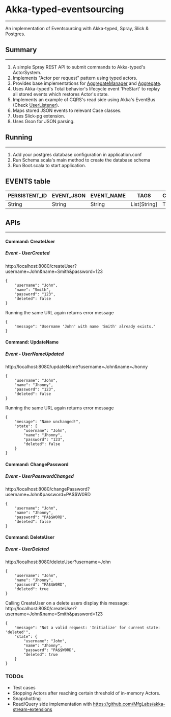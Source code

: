# Akka-typed-eventsourcing
----

An implementation of Eventsourcing with Akka-typed, Spray, Slick & Postgres.

## Summary
----

1. A simple Spray REST API to submit commands to Akka-typed's ActorSystem.
2. Implements "Actor per request" pattern using typed actors.
3. Provides base implementations for [AggregateManager](https://github.com/simerplaha/akka-typed-eventsourcing/blob/master/src/main/scala/aggregate/base/AggregateManager.scala) and [Aggregate](https://github.com/simerplaha/akka-typed-eventsourcing/blob/master/src/main/scala/aggregate/base/Aggregate.scala).
4. Uses Akka-typed's Total behavior's lifecycle event 'PreStart' to replay all stored events which restores Actor's state.
5. Implements an example of CQRS's read side using Akka's EventBus (Check [UserListener](https://github.com/simerplaha/akka-typed-eventsourcing/blob/master/src/main/scala/read/UserListener.scala)).
5. Maps stored JSON events to relevant Case classes.
6. Uses Slick-pg extension.
7. Uses Gson for JSON parsing.

## Running 
---

1. Add your postgres database configuration in application.conf
2. Run Schema.scala's main method to create the database schema
3. Run Boot.scala to start application.

## EVENTS table

PERSISTENT_ID  |   EVENT_JSON  | EVENT_NAME | TAGS | CREATE_TIME
-------------- | ------------- | ---------- | ---- | -----------
String         |    String     |   String   | List[String] | Timestamp


## APIs
---

#### Command: CreateUser
##### Event - UserCreated

http://localhost:8080/createUser?username=John&name=Smith&password=123

    {
        "username": "John",
        "name": "Smith",
        "password": "123",
        "deleted": false
    }

Running the same URL again returns error message
    
    {
        "message": "Username 'John' with name 'Smith' already exists."
    }

#### Command: UpdateName
##### Event - UserNameUpdated

http://localhost:8080/updateName?username=John&name=Jhonny

    {
        "username": "John",
        "name": "Jhonny",
        "password": "123",
        "deleted": false
    }
    
Running the same URL again returns error message

    {
        "message": "Name unchanged!",
        "state": {
            "username": "John",
            "name": "Jhonny",
            "password": "123",
            "deleted": false
        }
    }
    
#### Command: ChangePassword
##### Event - UserPasswordChanged

http://localhost:8080/changePassword?username=John&password=PA$$W0RD

    {
        "username": "John",
        "name": "Jhonny",
        "password": "PA$$W0RD",
        "deleted": false
    }

#### Command: DeleteUser
##### Event - UserDeleted

http://localhost:8080/deleteUser?username=John

    {
        "username": "John",
        "name": "Jhonny",
        "password": "PA$$W0RD",
        "deleted": true
    }

Calling CreateUser on a delete users display this message: http://localhost:8080/createUser?username=John&name=Smith&password=123

    {
        "message": "Not a valid request: 'Initialize' for current state: 'deleted'",
        "state": {
            "username": "John",
            "name": "Jhonny",
            "password": "PA$$W0RD",
            "deleted": true
        }
    }
    
### TODOs
- Test cases
- Stopping Actors after reaching certain threshold of in-memory Actors.
- Snapshotting
- Read/Query side implementation with https://github.com/MfgLabs/akka-stream-extensions
